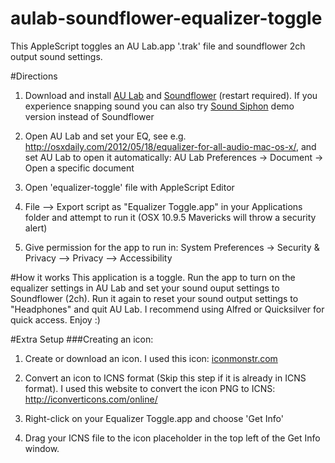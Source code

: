 aulab-soundflower-equalizer-toggle
==================================

This AppleScript toggles an AU Lab.app '.trak' file and soundflower 2ch output sound settings.

#Directions
1) Download and install [AU Lab](https://www.apple.com/itunes/mastered-for-itunes/) and [Soundflower](https://code.google.com/p/soundflower/downloads/list) (restart required). If you experience snapping sound you can also try [Sound Siphon](http://staticz.com/soundsiphon/) demo version instead of Soundflower

2) Open AU Lab and set your EQ, see e.g. http://osxdaily.com/2012/05/18/equalizer-for-all-audio-mac-os-x/, and set AU Lab to open it automatically: AU Lab Preferences -> Document -> Open a specific document

3) Open 'equalizer-toggle' file with AppleScript Editor

4) File --> Export script as "Equalizer Toggle.app" in your Applications folder and attempt to run it (OSX 10.9.5 Mavericks will throw a security alert)

5) Give permission for the app to run in: System Preferences -> Security & Privacy --> Privacy --> Accessibility

#How it works
This application is a toggle. Run the app to turn on the equalizer settings in AU Lab and set your sound ouput settings to Soundflower (2ch). Run it again to reset your sound output settings to "Headphones" and quit AU Lab. I recommend using Alfred or Quicksilver for quick access. Enjoy :)

#Extra Setup
###Creating an icon:

1) Create or download an icon. I used this icon: [iconmonstr.com](http://iconmonstr.com/g/?icon=iconmonstr-sound-wave-2-icon.png)

2) Convert an icon to ICNS format (Skip this step if it is already in ICNS format). I used this website to convert the icon PNG to ICNS: http://iconverticons.com/online/

3) Right-click on your Equalizer Toggle.app and choose 'Get Info'

4) Drag your ICNS file to the icon placeholder in the top left of the Get Info window.
